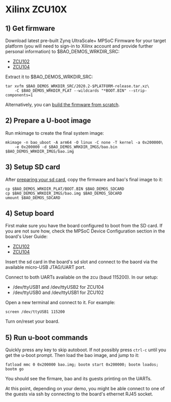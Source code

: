 # Xilinx ZCU10X

<!--- instruction#1 -->
## 1) Get firmware

Download latest pre-built Zynq UltraScale+ MPSoC Firmware for your target 
platform (you will need to sign-in to Xilinx account and provide further 
personal information) to $BAO_DEMOS_WRKDIR_SRC:

* [ZCU102](https://www.xilinx.com/member/forms/download/xef.html?filename=2022.2_zcu102_release.tar.xz)
* [ZCU104](https://www.xilinx.com/member/forms/download/xef.html?filename=2022.2_zcu104_release.tar.xz)

<!--- instruction#end -->

Extract it  to $BAO_DEMOS_WRKDIR_SRC: 

```
tar xvfm $BAO_DEMOS_WRKDIR_SRC/2020.2-$PLATFORM-release.tar.xz\
    -C $BAO_DEMOS_WRKDIR_PLAT --wildcards "*BOOT.BIN" --strip-components=1
```

Alternatively, you can [build the firmware from scratch][firmware-from-scratch]. 

## 2) Prepare a U-boot image

Run mkimage to create the final system image:

```
mkimage -n bao_uboot -A arm64 -O linux -C none -T kernel -a 0x200000\
    -e 0x200000 -d $BAO_DEMOS_WRKDIR_IMGS/bao.bin $BAO_DEMOS_WRKDIR_IMGS/bao.img
```

<!--- instruction#2 -->
## 3) Setup SD card

After [preparing your sd card](../../platforms/sdcard.md), copy the firmware and 
bao's final image to it:

```
cp $BAO_DEMOS_WRKDIR_PLAT/BOOT.BIN $BAO_DEMOS_SDCARD
cp $BAO_DEMOS_WRKDIR_IMGS/bao.img $BAO_DEMOS_SDCARD
umount $BAO_DEMOS_SDCARD
```

<!--- instruction#3 -->
## 4) Setup board

First make sure you have the board configured to boot from the SD card. If you 
are not sure how, check the MPSoC Device Configuration section in the board's 
User Guide:

- [ZCU102](https://www.xilinx.com/support/documentation/boards_and_kits/zcu102/ug1182-zcu102-eval-bd.pdf) 
- [ZCU104](https://www.xilinx.com/support/documentation/boards_and_kits/zcu104/ug1267-zcu104-eval-bd.pdf)

Insert the sd card in the board's sd slot and connect to the baord via the 
available micro-USB JTAG/UART port.

Connect to both UARTs available on the zcu (baud 115200). In our setup:

* /dev/ttyUSB1 and /dev/ttyUSB2 for ZCU104
* /dev/ttyUSB0 and /dev/ttyUSB1 for ZCU102

Open a new terminal and connect to it. For example:

```
screen /dev/ttyUSB1 115200
```

Turn on/reset your board.

<!--- instruction#4 -->
## 5) Run u-boot commands

Quickly press any key to skip autoboot. If not possibly press `ctrl-c` until 
you get the u-boot prompt. Then load the bao image, and jump to it:

```
fatload mmc 0 0x200000 bao.img; bootm start 0x200000; bootm loados; bootm go
```

You should see the firmare, bao and its guests printing on the UARTs.

At this point, depending on your demo, you might be able connect to one of the 
guests via ssh by connecting to the board's ethernet RJ45 socket.

<!--- instruction#end -->

<!-- Links -->

[firmware-from-scratch]: https://xilinx-wiki.atlassian.net/wiki/spaces/A/pages/18841722/ZCU102+Image+creation+in+OSL+flow
